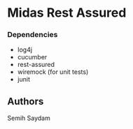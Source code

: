 # Midas Rest Assured

### Dependencies

* log4j
* cucumber
* rest-assured
* wiremock (for unit tests)
* junit

## Authors
 Semih Saydam
